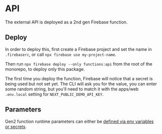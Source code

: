 # API

The external API is deployed as a 2nd gen Firebase function.

## Deploy

In order to deploy this, first create a Firebase project and set the name in `.firebaserc`, or call `npx firebase use my-project-name`.

Then run `npx firebase deploy --only functions:api` from the root of the monorepo, to deploy only this package.

The first time you deploy the function, Firebase will notice that a secret is being used but not set yet. The CLI will ask you for the value, you can enter some random string, but you'll need to match it with the apps/web `.env.local` setting for `NEXT_PUBLIC_DEMO_API_KEY`.

## Parameters

Gen2 function runtime parameters can either be [defined via env variables or secrets](https://firebase.google.com/docs/functions/config-env?gen=2nd#params).
